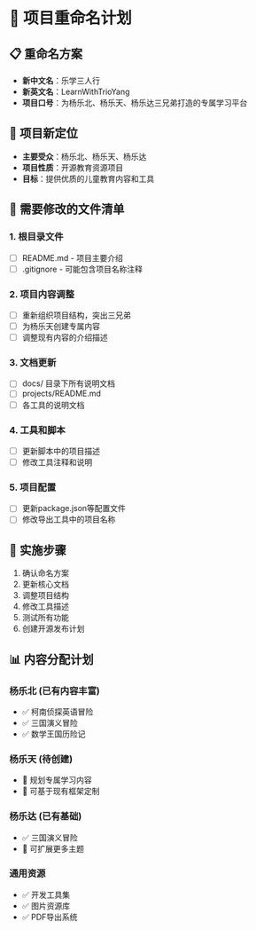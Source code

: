 # 🔄 项目重命名计划

## 📋 重命名方案
- **新中文名**：乐学三人行
- **新英文名**：LearnWithTrioYang
- **项目口号**：为杨乐北、杨乐天、杨乐达三兄弟打造的专属学习平台

## 🎯 项目新定位
- **主要受众**：杨乐北、杨乐天、杨乐达
- **项目性质**：开源教育资源项目
- **目标**：提供优质的儿童教育内容和工具

## 📝 需要修改的文件清单

### 1. 根目录文件
- [ ] README.md - 项目主要介绍
- [ ] .gitignore - 可能包含项目名称注释

### 2. 项目内容调整
- [ ] 重新组织项目结构，突出三兄弟
- [ ] 为杨乐天创建专属内容
- [ ] 调整现有内容的介绍描述

### 3. 文档更新
- [ ] docs/ 目录下所有说明文档
- [ ] projects/README.md
- [ ] 各工具的说明文档

### 4. 工具和脚本
- [ ] 更新脚本中的项目描述
- [ ] 修改工具注释和说明

### 5. 项目配置
- [ ] 更新package.json等配置文件
- [ ] 修改导出工具中的项目名称

## 🚀 实施步骤
1. 确认命名方案
2. 更新核心文档
3. 调整项目结构
4. 修改工具描述
5. 测试所有功能
6. 创建开源发布计划

## 📊 内容分配计划

### 杨乐北 (已有内容丰富)
- ✅ 柯南侦探英语冒险
- ✅ 三国演义冒险
- ✅ 数学王国历险记

### 杨乐天 (待创建)
- 🔄 规划专属学习内容
- 🔄 可基于现有框架定制

### 杨乐达 (已有基础)
- ✅ 三国演义冒险
- 🔄 可扩展更多主题

### 通用资源
- ✅ 开发工具集
- ✅ 图片资源库
- ✅ PDF导出系统
